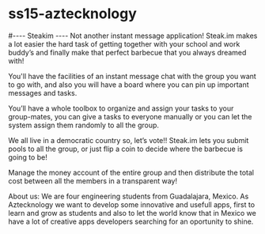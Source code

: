 # ss15-aztecknology

#---- Steakim ----
Not another instant message application!
Steak.im makes a lot easier the hard task of getting together with your school and work buddy’s and finally 
make that perfect barbecue that you always dreamed with! 

You'll have the facilities of an instant message chat with the group you want to go with, and also you will 
have a board where you can pin up important messages and tasks. 

You’ll have a whole toolbox to organize and assign your tasks to your group-mates, you can give a tasks to 
everyone manually or you can let the system assign them randomly to all the group. 

We all live in a democratic country so, let’s vote!! Steak.im lets you submit pools to all the group, or 
just flip a coin to decide where the barbecue is going to be! 

Manage the money account of the entire group and then distribute the total cost between all the members in a transparent way!

About us:
We are four engineering students from Guadalajara, Mexico. As Aztecknology we want to develop some innovative and usefull apps, 
first to learn and grow as students and also to let the world know that in Mexico we have a lot of creative apps developers 
searching for an oportunity to shine. 
